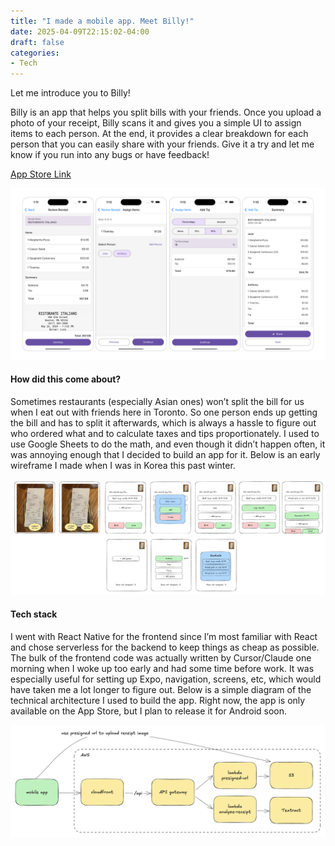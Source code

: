 ```yaml
---
title: "I made a mobile app. Meet Billy!"
date: 2025-04-09T22:15:02-04:00
draft: false
categories:
- Tech
---
```


Let me introduce you to Billy!

Billy is an app that helps you split bills with your friends. Once you upload a photo of your receipt, Billy scans it and gives you a simple UI to assign items to each person. At the end, it provides a clear breakdown for each person that you can easily share with your friends. Give it a try and let me know if you run into any bugs or have feedback!

[App Store Link](https://apps.apple.com/ca/app/billy-split-bills-instantly/id6736915357)

![screenshots](images/screenshots.png)

#### How did this come about?
Sometimes restaurants (especially Asian ones) won’t split the bill for us when I eat out with friends here in Toronto. So one person ends up getting the bill and has to split it afterwards, which is always a hassle to figure out who ordered what and to calculate taxes and tips proportionately. I used to use Google Sheets to do the math, and even though it didn’t happen often, it was annoying enough that I decided to build an app for it. Below is an early wireframe I made when I was in Korea this past winter.

![wireframe](images/wireframe.png)

#### Tech stack
I went with React Native for the frontend since I’m most familiar with React and chose serverless for the backend to keep things as cheap as possible. The bulk of the frontend code was actually written by Cursor/Claude one morning when I woke up too early and had some time before work. It was especially useful for setting up Expo, navigation, screens, etc, which would have taken me a lot longer to figure out. Below is a simple diagram of the technical architecture I used to build the app. Right now, the app is only available on the App Store, but I plan to release it for Android soon.

![architecture](images/architecture.png)